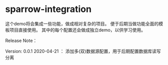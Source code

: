 # sparrow-integration
这个demo将会集成一些功能，做成相对复杂的项目。
便于后期当做功能全面的模板项目直接使用。
其中的每个配置还会做成独立demo，以供学习使用。

Release Note：

Version: 0.0.1 
2020-04-21 ：
添加多(双)数据源配置，用于后期配置数据库读写分离


